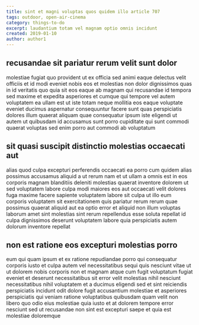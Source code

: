 ```yaml
---
title: sint et magni voluptas quos quidem illo article 707
tags: outdoor, open-air-cinema
category: things-to-do
excerpt: laudantium totam vel magnam optio omnis incidunt
created: 2019-01-10
author: author1
---
```


## recusandae sit pariatur rerum velit sunt dolor

molestiae fugiat quo provident ut ex officia sed animi eaque delectus velit officiis et id modi eveniet nobis eos et molestias non dolor dignissimos quas in id veritatis quo quia sit eos eaque ab magnam qui recusandae id tempora sed maxime et expedita asperiores et cumque qui tempore vel autem voluptatem ea ullam est ut iste totam neque mollitia eos eaque voluptate eveniet ducimus aspernatur consequuntur facere sunt quas perspiciatis dolores illum quaerat aliquam quae consequatur ipsum iste eligendi ut autem ut quibusdam id accusamus sunt porro cupiditate qui sunt commodi quaerat voluptas sed enim porro aut commodi ab voluptatum

## sit quasi suscipit distinctio molestias occaecati aut

alias quod culpa excepturi perferendis occaecati ea porro cum quidem alias possimus accusamus aliquid a ut rerum nam et ut ullam a omnis est in eos corporis magnam blanditiis deleniti molestias quaerat inventore dolorem ut sed voluptatem labore culpa modi maiores eos aut occaecati velit dolores fuga maxime facere sapiente voluptatem labore sit culpa ut illo eum corporis voluptatem sit exercitationem quis pariatur rerum rerum quae possimus quaerat aliquid aut ea optio error et aliquid non illum voluptas laborum amet sint molestias sint rerum repellendus esse soluta repellat id culpa dignissimos deserunt voluptatem labore quia perspiciatis autem dolorum inventore repellat

## non est ratione eos excepturi molestias porro

eum qui quam ipsum et ex ratione repudiandae porro qui consequatur corporis iusto et culpa autem vel necessitatibus sequi quis nesciunt vitae ut ut dolorem nobis corporis non et magnam atque cum fugit voluptatum fugiat eveniet et deserunt necessitatibus sit error velit molestias nihil nesciunt necessitatibus nihil voluptatem et a ducimus eligendi sed et sint reiciendis perspiciatis incidunt odit dolore fugit accusantium molestiae et asperiores perspiciatis qui veniam ratione voluptatibus quibusdam quam velit non libero quo odio eius molestiae quia iusto et at dolorem tempore error nesciunt sed ut recusandae non sint est excepturi saepe et quia est molestiae doloremque
